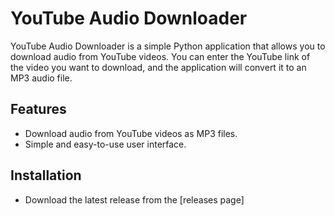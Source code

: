 # YouTube Audio Downloader

YouTube Audio Downloader is a simple Python application that allows you to download audio from YouTube videos. You can enter the YouTube link of the video you want to download, and the application will convert it to an MP3 audio file.

## Features

- Download audio from YouTube videos as MP3 files.
- Simple and easy-to-use user interface.

## Installation

- Download the latest release from the [releases page]
